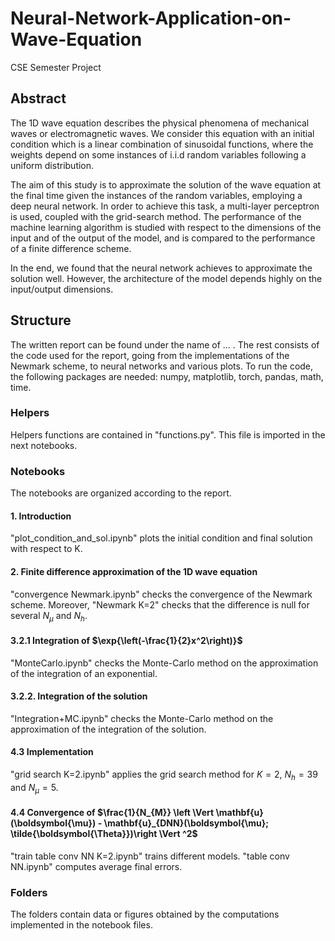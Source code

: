 # Neural-Network-Application-on-Wave-Equation
CSE Semester Project

## Abstract 
The 1D wave equation describes the physical phenomena of mechanical waves or electromagnetic waves. We consider this equation with an initial condition which is a linear combination of sinusoidal functions, where the weights depend on some instances of i.i.d random variables following a uniform distribution.  

The aim of this study is to approximate the solution of the wave equation at the final time given the instances of the random variables, employing a deep neural network. In order to achieve this task, a multi-layer perceptron is used, coupled with the grid-search method. The performance of the machine learning algorithm is studied with respect to the dimensions of the input and of the output of the model, and is compared to the performance of a finite difference scheme.

In the end, we found that the neural network achieves to approximate the solution well. However, the architecture of the model depends highly on the input/output dimensions. 

## Structure
The written report can be found under the name of ... . The rest consists of the code used for the report, going from the implementations of the Newmark scheme, to neural networks and various plots. 
To run the code, the following packages are needed: numpy, matplotlib, torch, pandas, math, time.

### Helpers
Helpers functions are contained in "functions.py". This file is imported in the next notebooks.

### Notebooks
The notebooks are organized according to the report. 

#### 1. Introduction
"plot_condition_and_sol.ipynb" plots the initial condition and final solution with respect to K. 

#### 2. Finite difference approximation of the 1D wave equation
"convergence Newmark.ipynb" checks the convergence of the Newmark scheme. Moreover, "Newmark K=2" checks that the difference is null for several $N_\mu$ and $N_h$.

#### 3.2.1 Integration of $\exp{\left(-\frac{1}{2}x^2\right)}$
"MonteCarlo.ipynb" checks the Monte-Carlo method on the approximation of the integration of an exponential. 

#### 3.2.2. Integration of the solution
"Integration+MC.ipynb" checks the Monte-Carlo method on the approximation of the integration of the solution.

#### 4.3 Implementation
"grid search K=2.ipynb" applies the grid search method for $K=2$, $N_h = 39$ and $N_\mu = 5$.

#### 4.4 Convergence of $\frac{1}{N_{M}} \left \Vert \mathbf{u}(\boldsymbol{\mu}) - \mathbf{u}_{DNN}(\boldsymbol{\mu}; \tilde{\boldsymbol{\Theta}})\right \Vert ^2$
"train table conv NN K=2.ipynb" trains different models. 
"table conv NN.ipynb" computes average final errors. 

### Folders
The folders contain data or figures obtained by the computations implemented in the notebook files.
